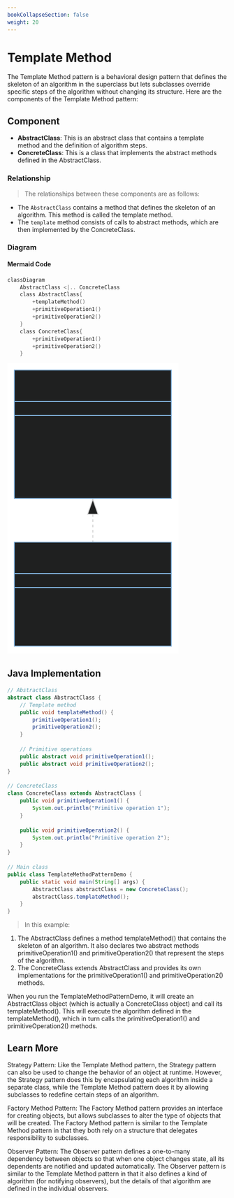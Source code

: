```yaml
---
bookCollapseSection: false
weight: 20
---
```


# Template Method

The Template Method pattern is a behavioral design pattern that defines the skeleton of an algorithm in the superclass but lets subclasses override specific steps of the algorithm without changing its structure. Here are the components of the Template Method pattern:

## Component

- **AbstractClass**: This is an abstract class that contains a template method and the definition of algorithm steps.
- **ConcreteClass**: This is a class that implements the abstract methods defined in the AbstractClass.

### Relationship

> The relationships between these components are as follows:

- The `AbstractClass` contains a method that defines the skeleton of an algorithm. This method is called the template method.
- The `template` method consists of calls to abstract methods, which are then implemented by the ConcreteClass.

### Diagram

#### Mermaid Code

```c
classDiagram
    AbstractClass <|.. ConcreteClass
    class AbstractClass{
        +templateMethod()
        +primitiveOperation1()
        +primitiveOperation2()
    }
    class ConcreteClass{
        +primitiveOperation1()
        +primitiveOperation2()
    }
```

![Template-Method-Pattern](https://raw.githubusercontent.com/benjipeng/assets/main/rc/book/designpatterns/template-method-pattern.svg)

## Java Implementation

```java
// AbstractClass
abstract class AbstractClass {
    // Template method
    public void templateMethod() {
        primitiveOperation1();
        primitiveOperation2();
    }

    // Primitive operations
    public abstract void primitiveOperation1();
    public abstract void primitiveOperation2();
}

// ConcreteClass
class ConcreteClass extends AbstractClass {
    public void primitiveOperation1() {
        System.out.println("Primitive operation 1");
    }

    public void primitiveOperation2() {
        System.out.println("Primitive operation 2");
    }
}

// Main class
public class TemplateMethodPatternDemo {
    public static void main(String[] args) {
        AbstractClass abstractClass = new ConcreteClass();
        abstractClass.templateMethod();
    }
}
```

> In this example:

1. The AbstractClass defines a method templateMethod() that contains the skeleton of an algorithm. It also declares two abstract methods primitiveOperation1() and primitiveOperation2() that represent the steps of the algorithm.
2. The ConcreteClass extends AbstractClass and provides its own implementations for the primitiveOperation1() and primitiveOperation2() methods.

When you run the TemplateMethodPatternDemo, it will create an AbstractClass object (which is actually a ConcreteClass object) and call its templateMethod(). This will execute the algorithm defined in the templateMethod(), which in turn calls the primitiveOperation1() and primitiveOperation2() methods.

## Learn More

Strategy Pattern: Like the Template Method pattern, the Strategy pattern can also be used to change the behavior of an object at runtime. However, the Strategy pattern does this by encapsulating each algorithm inside a separate class, while the Template Method pattern does it by allowing subclasses to redefine certain steps of an algorithm.

Factory Method Pattern: The Factory Method pattern provides an interface for creating objects, but allows subclasses to alter the type of objects that will be created. The Factory Method pattern is similar to the Template Method pattern in that they both rely on a structure that delegates responsibility to subclasses.

Observer Pattern: The Observer pattern defines a one-to-many dependency between objects so that when one object changes state, all its dependents are notified and updated automatically. The Observer pattern is similar to the Template Method pattern in that it also defines a kind of algorithm (for notifying observers), but the details of that algorithm are defined in the individual observers.
